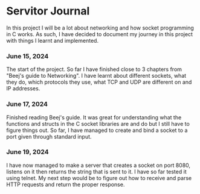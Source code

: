 # Servitor Journal
In this project I will be a lot about networking and how socket programming in C works. As such, I have decided to document my journey in this project with things I learnt and implemented.

### June 15, 2024
The start of the project. So far I have finished close to 3 chapters from "Beej's guide to Networking". I have learnt about different sockets, what they do, which protocols they use, what TCP and UDP are different on and IP addresses.

### June 17, 2024
Finished reading Beej's guide. It was great for understanding what the functions and structs in the C socket libraries are and do
but I still have to figure things out. So far, I have managed to create and bind a socket to a port given through standard input.

### June 19, 2024
I have now managed to make a server that creates a socket on port 8080, listens on it then returns the string that is sent to it. I have so far tested it using telnet. My next step would be to figure out how to receive and parse HTTP requests and return the proper response.
